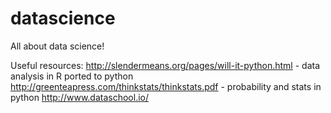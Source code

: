 # datascience
All about data science!


Useful resources:
http://slendermeans.org/pages/will-it-python.html - data analysis in R ported to python
http://greenteapress.com/thinkstats/thinkstats.pdf - probability and stats in python
http://www.dataschool.io/
